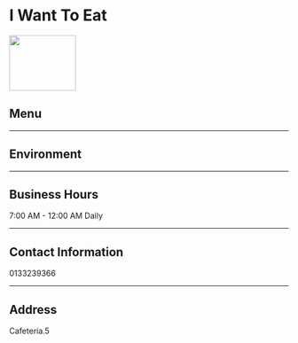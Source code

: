 # I Want To Eat

<img src="https://img.xmummap.com/ly3_eat_logo.webp" width="120" height="100" >

## Menu

---

## Environment

---

## Business Hours

7:00 AM - 12:00 AM Daily

---

## Contact Information

0133239366

---

## Address

Cafeteria.5

